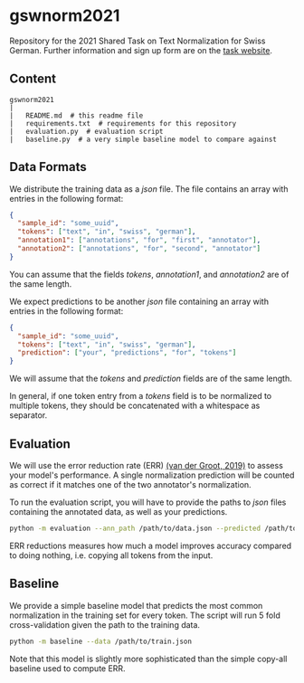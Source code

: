 
# gswnorm2021

Repository for the 2021 Shared Task on Text Normalization for Swiss German.
Further information and sign up form are on the 
[task website](https://sites.google.com/view/gswnorm2021).

## Content

```
gswnorm2021
|
|   README.md  # this readme file
|   requirements.txt  # requirements for this repository
|   evaluation.py  # evaluation script
|   baseline.py  # a very simple baseline model to compare against
```

## Data Formats

We distribute the training data as a *json* file. The file contains an array
with entries in the following format:

```json
{
  "sample_id": "some_uuid",
  "tokens": ["text", "in", "swiss", "german"],
  "annotation1": ["annotations", "for", "first", "annotator"],
  "annotation2": ["annotations", "for", "second", "annotator"]
}
```

You can assume that the fields *tokens*, *annotation1*, and *annotation2*
are of the same length.

We expect predictions to be another *json* file containing an array with entries
in the following format:
```json
{
  "sample_id": "some_uuid",
  "tokens": ["text", "in", "swiss", "german"],
  "prediction": ["your", "predictions", "for", "tokens"]
}
```
We will assume that the *tokens* and *prediction* fields are of the same length.

In general, if one token entry from a *tokens* field is to be normalized to
multiple tokens, they should be concatenated with a whitespace as separator.


## Evaluation

We will use the error reduction rate (ERR) [(van der Groot, 2019)](https://www.aclweb.org/anthology/P19-3032.pdf)
to assess your model's performance.
A single normalization prediction will be counted as correct if it matches one
of the two annotator's normalization.

To run the evaluation script, you will have to provide the paths to *json* files
containing the annotated data, as well as your predictions.

```bash
python -m evaluation --ann_path /path/to/data.json --predicted /path/to/predictions.json
```

ERR reductions measures how much a model improves accuracy compared to doing nothing,
i.e. copying all tokens from the input.

## Baseline

We provide a simple baseline model that predicts the most common normalization
in the training set for every token. The script will run 5 fold cross-validation
given the path to the training data. 

```bash
python -m baseline --data /path/to/train.json
```

Note that this model is slightly more sophisticated
than the simple copy-all baseline used to compute ERR.